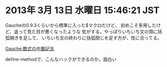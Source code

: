 # 2013年  3月 13日 水曜日 15:46:21 JST

Gaucheの0.9.3くらいから標準に入った$マクロだけど、
初めこそ多用したけど、返って見た目が悪くなったような
気がする。やっぱりいちいち文の頭に括弧開きを足して、
いちいち文の終わりに括弧閉じを足す方が、性に合ってる。

[Gauche:数式の中置記法](http://practical-scheme.net/wiliki/wiliki.cgi?Gauche%3A%E6%95%B0%E5%BC%8F%E3%81%AE%E4%B8%AD%E7%BD%AE%E8%A8%98%E6%B3%95)

define-methodで、こんなハックができるのか。面白い
